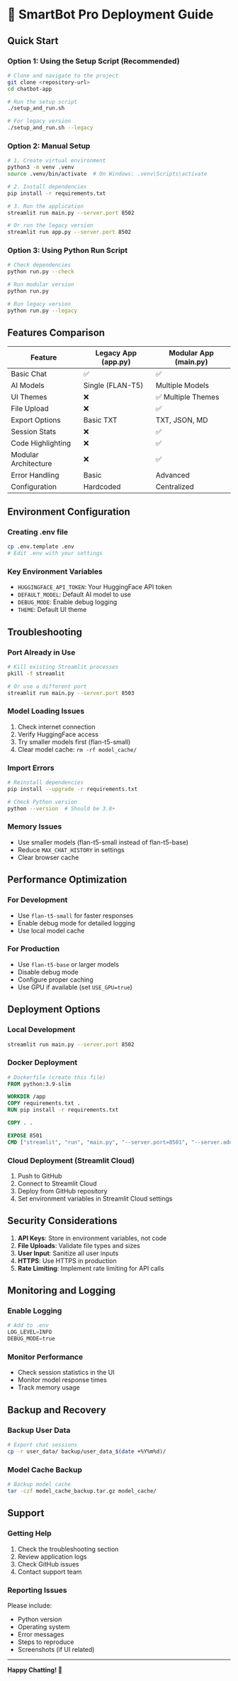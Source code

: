 # 🚀 SmartBot Pro Deployment Guide

## Quick Start

### Option 1: Using the Setup Script (Recommended)
```bash
# Clone and navigate to the project
git clone <repository-url>
cd chatbot-app

# Run the setup script
./setup_and_run.sh

# For legacy version
./setup_and_run.sh --legacy
```

### Option 2: Manual Setup
```bash
# 1. Create virtual environment
python3 -m venv .venv
source .venv/bin/activate  # On Windows: .venv\Scripts\activate

# 2. Install dependencies
pip install -r requirements.txt

# 3. Run the application
streamlit run main.py --server.port 8502

# Or run the legacy version
streamlit run app.py --server.port 8502
```

### Option 3: Using Python Run Script
```bash
# Check dependencies
python run.py --check

# Run modular version
python run.py

# Run legacy version
python run.py --legacy
```

## Features Comparison

| Feature | Legacy App (app.py) | Modular App (main.py) |
|---------|--------------------|-----------------------|
| Basic Chat | ✅ | ✅ |
| AI Models | Single (FLAN-T5) | Multiple Models |
| UI Themes | ❌ | ✅ Multiple Themes |
| File Upload | ❌ | ✅ |
| Export Options | Basic TXT | TXT, JSON, MD |
| Session Stats | ❌ | ✅ |
| Code Highlighting | ❌ | ✅ |
| Modular Architecture | ❌ | ✅ |
| Error Handling | Basic | Advanced |
| Configuration | Hardcoded | Centralized |

## Environment Configuration

### Creating .env file
```bash
cp .env.template .env
# Edit .env with your settings
```

### Key Environment Variables
- `HUGGINGFACE_API_TOKEN`: Your HuggingFace API token
- `DEFAULT_MODEL`: Default AI model to use
- `DEBUG_MODE`: Enable debug logging
- `THEME`: Default UI theme

## Troubleshooting

### Port Already in Use
```bash
# Kill existing Streamlit processes
pkill -f streamlit

# Or use a different port
streamlit run main.py --server.port 8503
```

### Model Loading Issues
1. Check internet connection
2. Verify HuggingFace access
3. Try smaller models first (flan-t5-small)
4. Clear model cache: `rm -rf model_cache/`

### Import Errors
```bash
# Reinstall dependencies
pip install --upgrade -r requirements.txt

# Check Python version
python --version  # Should be 3.8+
```

### Memory Issues
- Use smaller models (flan-t5-small instead of flan-t5-base)
- Reduce `MAX_CHAT_HISTORY` in settings
- Clear browser cache

## Performance Optimization

### For Development
- Use `flan-t5-small` for faster responses
- Enable debug mode for detailed logging
- Use local model cache

### For Production
- Use `flan-t5-base` or larger models
- Disable debug mode
- Configure proper caching
- Use GPU if available (set `USE_GPU=true`)

## Deployment Options

### Local Development
```bash
streamlit run main.py --server.port 8502
```

### Docker Deployment
```dockerfile
# Dockerfile (create this file)
FROM python:3.9-slim

WORKDIR /app
COPY requirements.txt .
RUN pip install -r requirements.txt

COPY . .

EXPOSE 8501
CMD ["streamlit", "run", "main.py", "--server.port=8501", "--server.address=0.0.0.0"]
```

### Cloud Deployment (Streamlit Cloud)
1. Push to GitHub
2. Connect to Streamlit Cloud
3. Deploy from GitHub repository
4. Set environment variables in Streamlit Cloud settings

## Security Considerations

1. **API Keys**: Store in environment variables, not code
2. **File Uploads**: Validate file types and sizes
3. **User Input**: Sanitize all user inputs
4. **HTTPS**: Use HTTPS in production
5. **Rate Limiting**: Implement rate limiting for API calls

## Monitoring and Logging

### Enable Logging
```python
# Add to .env
LOG_LEVEL=INFO
DEBUG_MODE=true
```

### Monitor Performance
- Check session statistics in the UI
- Monitor model response times
- Track memory usage

## Backup and Recovery

### Backup User Data
```bash
# Export chat sessions
cp -r user_data/ backup/user_data_$(date +%Y%m%d)/
```

### Model Cache Backup
```bash
# Backup model cache
tar -czf model_cache_backup.tar.gz model_cache/
```

## Support

### Getting Help
1. Check the troubleshooting section
2. Review application logs
3. Check GitHub issues
4. Contact support team

### Reporting Issues
Please include:
- Python version
- Operating system
- Error messages
- Steps to reproduce
- Screenshots (if UI related)

---

**Happy Chatting! 🤖**
